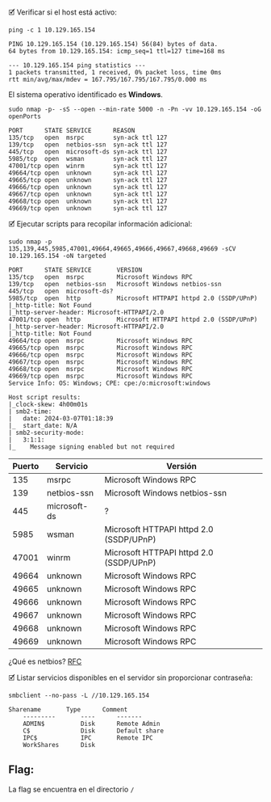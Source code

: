 🗹 Verificar si el host está activo:

```shell
ping -c 1 10.129.165.154

PING 10.129.165.154 (10.129.165.154) 56(84) bytes of data.
64 bytes from 10.129.165.154: icmp_seq=1 ttl=127 time=168 ms

--- 10.129.165.154 ping statistics ---
1 packets transmitted, 1 received, 0% packet loss, time 0ms
rtt min/avg/max/mdev = 167.795/167.795/167.795/0.000 ms
```

El sistema operativo identificado es **Windows**.

```shell
sudo nmap -p- -sS --open --min-rate 5000 -n -Pn -vv 10.129.165.154 -oG openPorts

PORT      STATE SERVICE      REASON
135/tcp   open  msrpc        syn-ack ttl 127
139/tcp   open  netbios-ssn  syn-ack ttl 127
445/tcp   open  microsoft-ds syn-ack ttl 127
5985/tcp  open  wsman        syn-ack ttl 127
47001/tcp open  winrm        syn-ack ttl 127
49664/tcp open  unknown      syn-ack ttl 127
49665/tcp open  unknown      syn-ack ttl 127
49666/tcp open  unknown      syn-ack ttl 127
49667/tcp open  unknown      syn-ack ttl 127
49668/tcp open  unknown      syn-ack ttl 127
49669/tcp open  unknown      syn-ack ttl 127
```

🗹 Ejecutar scripts para recopilar información adicional:

```shell
sudo nmap -p 135,139,445,5985,47001,49664,49665,49666,49667,49668,49669 -sCV 10.129.165.154 -oN targeted

PORT      STATE SERVICE       VERSION
135/tcp   open  msrpc         Microsoft Windows RPC
139/tcp   open  netbios-ssn   Microsoft Windows netbios-ssn
445/tcp   open  microsoft-ds?
5985/tcp  open  http          Microsoft HTTPAPI httpd 2.0 (SSDP/UPnP)
|_http-title: Not Found
|_http-server-header: Microsoft-HTTPAPI/2.0
47001/tcp open  http          Microsoft HTTPAPI httpd 2.0 (SSDP/UPnP)
|_http-server-header: Microsoft-HTTPAPI/2.0
|_http-title: Not Found
49664/tcp open  msrpc         Microsoft Windows RPC
49665/tcp open  msrpc         Microsoft Windows RPC
49666/tcp open  msrpc         Microsoft Windows RPC
49667/tcp open  msrpc         Microsoft Windows RPC
49668/tcp open  msrpc         Microsoft Windows RPC
49669/tcp open  msrpc         Microsoft Windows RPC
Service Info: OS: Windows; CPE: cpe:/o:microsoft:windows

Host script results:
|_clock-skew: 4h00m01s
| smb2-time: 
|   date: 2024-03-07T01:18:39
|_  start_date: N/A
| smb2-security-mode: 
|   3:1:1: 
|_    Message signing enabled but not required
```

| Puerto | Servicio     | Versión                                 |
| ------ | ------------ | --------------------------------------- |
| 135    | msrpc        | Microsoft Windows RPC                   |
| 139    | netbios-ssn  | Microsoft Windows netbios-ssn           |
| 445    | microsoft-ds | ?                                       |
| 5985   | wsman        | Microsoft HTTPAPI httpd 2.0 (SSDP/UPnP) |
| 47001  | winrm        | Microsoft HTTPAPI httpd 2.0 (SSDP/UPnP) |
| 49664  | unknown      | Microsoft Windows RPC                   |
| 49665  | unknown      | Microsoft Windows RPC                   |
| 49666  | unknown      | Microsoft Windows RPC                   |
| 49667  | unknown      | Microsoft Windows RPC                   |
| 49668  | unknown      | Microsoft Windows RPC                   |
| 49669  | unknown      | Microsoft Windows RPC                   |
¿Qué es netbios?
[RFC](https://www.rfc-editor.org/rfc/rfc1002.txt)

🗹 Listar servicios disponibles en el servidor sin proporcionar contraseña:

```shell
smbclient --no-pass -L //10.129.165.154

Sharename       Type      Comment
	---------       ----      -------
	ADMIN$          Disk      Remote Admin
	C$              Disk      Default share
	IPC$            IPC       Remote IPC
	WorkShares      Disk      
```

## Flag:

La flag se encuentra en el directorio `/`